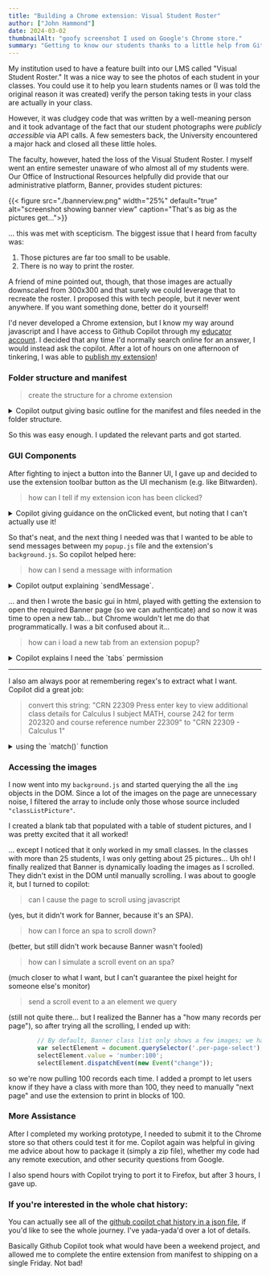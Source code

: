```yaml
---
title: "Building a Chrome extension: Visual Student Roster"
author: ["John Hammond"]
date: 2024-03-02
thumbnailAlt: "goofy screenshot I used on Google's Chrome store."
summary: "Getting to know our students thanks to a little help from Github Copilot"
---
```


My institution used to have a feature built into our LMS called "Visual Student Roster." It was a nice way to see the photos of each student in your classes. You could use it to help you learn students names or (I was told the original reason it was created) verify the person taking tests in your class are actually in your class. 

However, it was cludgey code that was written by a well-meaning person and it took advantage of the fact that our student photographs were *publicly accessible* via API calls. A few semesters back, the University encountered a major hack and closed all these little holes. 

The faculty, however, hated the loss of the Visual Student Roster. I myself went an entire semester unaware of who almost all of my students were.  Our Office of Instructional Resources helpfully did provide that our administrative platform, Banner, provides student pictures:

{{< figure src="./bannerview.png" width="25%" default="true" alt="screenshot showing banner view" caption="That's as big as the pictures get...">}} 

... this was met with scepticism. The biggest issue that I heard from faculty was: 
1. Those pictures are far too small to be usable.
2. There is no way to print the roster.

A friend of mine pointed out, though, that those images are actually downscaled from 300x300 and that surely we could leverage that to recreate the roster.  I proposed this with tech people, but it never went anywhere.  If you want something done, better do it yourself!

I'd never developed a Chrome extension, but I know my way around javascript and I have access to Github Copilot through my [educator account](https://education.github.com/teachers). I decided that any time I'd normally search online for an answer, I would instead ask the copilot. After a lot of hours on one afternoon of tinkering, I was able to [publish my extension](https://chromewebstore.google.com/detail/visual-student-roster/fckdbhcgcinndiicpcnnefjcmbfopjma)! 

### Folder structure and manifest

> create the structure for a chrome extension

<details>
  <summary>Copilot output giving basic outline for the manifest and files needed in the folder structure.</summary>
Sure, here's a basic structure for a Chrome extension.
The structure of a Chrome extension is defined by a manifest file (manifest.json), which specifies metadata about the extension such as its name, version, permissions it requires, and the files it uses.
Here's a simple example of a Chrome extension structure:

```javascript
{
  "manifest_version": 2,
  "name": "My Chrome Extension",
  "version": "1.0",
  "description": "A simple Chrome extension",
  "permissions": ["tabs", "http://*/*", "https://*/*"],
  "browser_action": {
    "default_icon": "icon.png",
    "default_popup": "popup.html"
  },
  "background": {
    "scripts": ["background.js"]
  }
}
```
In this structure:

`manifest_version`: The version of the manifest file format. This should be 2.

`name`: The name of your extension.

`version`: The version of your extension.

`description`: A description of your extension.

`permissions`: An array of permissions that your extension needs to work. In this case, the extension can access and manipulate tabs and it can make requests to any URL.

`browser_action`: Defines how the extension will appear in the toolbar. This includes the icon that will be displayed and the HTML file that will be shown when the icon is clicked.

`background`: Specifies scripts that run in the background.

In addition to the manifest.json file, you would typically have other files such as:

`background.js`: This is a JavaScript file that contains background scripts for the extension. Background scripts are able to listen for events and interact with various Chrome APIs.

`popup.html`: This is an HTML file that defines the structure of the popup that appears when the user clicks on the extension's icon in the toolbar.

`icon.png`: This is an image file that is used as the extension's icon.

Please note that this is a very basic structure and real-world Chrome extensions can be much more complex.
</details>

So this was easy enough. I updated the relevant parts and got started. 

### GUI Components

After fighting to inject a button into the Banner UI, I gave up and decided to use the extension toolbar button as the UI mechanism (e.g. like Bitwarden).

> how can I tell if my extension icon has been clicked?

<details>
  <summary>Copilot giving guidance on the onClicked event, but noting that I can't actually use it!</summary>
In a Chrome extension, you can listen for clicks on your extension's icon by using the chrome.browserAction.onClicked event. This event is fired when a browser action icon is clicked. This event is not fired if the browser action has a popup.

Here's a basic example:
```javascript
chrome.browserAction.onClicked.addListener(function(tab) {
   // Your code here, e.g.:
   console.log('Browser action clicked!');
});
```

However, as your manifest file indicates that you're using Manifest V3 and a popup, you won't be able to use `chrome.browserAction.onClicked`. Instead, you can detect a click on your extension's icon by adding an event listener in the script of your popup page (popup.html).

Here's how you can do it:
```javascript
// In your popup.js linked to popup.html
document.addEventListener('DOMContentLoaded', function() {
    console.log('Browser action clicked!');
});
```

This code will run when the popup is opened, which happens when the user clicks on the extension's icon.
</details>

So that's neat, and the next thing I needed was that I wanted to be able to send messages between my `popup.js` file and the extension's `background.js`. So copilot helped here:

> how can I send a message with information

<details>
<summary> Copilot output explaining `sendMessage`.</summary>
In a Chrome extension, you can use the `chrome.runtime.sendMessage method` to send a message from the background script to other parts of your extension, such as a content script or a popup script.

Here's an example of how you can send a message:
```
chrome.runtime.sendMessage({greeting: "hello"}, function(response) {
  console.log(response.farewell);
});
```

In this example, an object with a greeting property is being sent. The second argument is a callback function that will be called when a response is received.

To receive this message in a content script or a popup script, you would use the chrome.runtime.onMessage event, like this:
```javascript
chrome.runtime.onMessage.addListener(
  function(request, sender, sendResponse) {
    if (request.greeting == "hello")
      sendResponse({farewell: "goodbye"});
  });
```

In this example, the `request` parameter contains the data sent in the message. The `sendResponse` function can be used to send a response back to the sender.
</details>

... and then I wrote the basic gui in html, played with getting the extension to open the required Banner page (so we can authenticate) and so now it was time to open a new tab... but Chrome wouldn't let me do that programmatically. I was a bit confused about it...

> how can i load a new tab from an extension popup?

<details>
<summary> Copilot explains I need the `tabs` permission</summary>
To open a new tab from a Chrome extension popup, you can use the chrome.tabs.create method. This method creates a new tab with the specified URL.

First, you need to add the "tabs" permission to your manifest file:
```javascript
"permissions": ["tabs"]
```

Then, in your popup script (popup.js), you can add an event listener to the link that should open the new tab. Here's an example:
```javascript
document.addEventListener('DOMContentLoaded', function () {
    var link = document.getElementById('click here');
    link.addEventListener('click', function () {
        chrome.tabs.create({url: 'https://ssbprod.wichita.edu/StudentSelfService/ssb/classListApp/classListPage'});
    });
});
```

In this example, when the element with the ID "click here" is clicked, a new tab will open with the specified URL. Note that the ID of your element contains a space, which is not recommended. Consider changing it to something without spaces, like "clickHere".

</details>

---

I also am always poor at remembering regex's to extract what I want. Copilot did a great job: 

> convert this string: "CRN 22309 Press enter key to view additional class details for Calculus I subject MATH, course 242 for term 202320 and course reference number 22309"   to  "CRN 22309 - Calculus 1"   

<details>
<summary>using the `match()` function</summary>
You can use JavaScript's `String.prototype.match()` method with a regular expression to extract the desired parts from the string, and then concatenate them into the format you want. Here's how you can do it:

```javascript
var str = "CRN 22309 Press enter key to view additional class details for Calculus I subject MATH, course 242 for term 202320 and course reference number 22309";
var crn = str.match(/CRN \d+/)[0]; // Matches "CRN " followed by one or more digits
var course = str.match(/for (.*?) subject/)[1]; // Matches any characters between "for " and " subject"

var result = `${crn} - ${course}`;
```

In this example, `match()` is used to find the parts of the string that match the provided regular expressions. The `[0]` and `[1]` after `match()` are used to get the matched string and the first capturing group, respectively. The `${}` syntax is used to insert the matched parts into the result string.
</details>


### Accessing the images

I now went into my `background.js` and started querying the all the `img` objects in the DOM.  Since a lot of the images on the page are unnecessary noise, I filtered the array to include only those whose source included `"classListPicture"`. 

I created a blank tab that populated with a table of student pictures, and I was pretty excited that it all worked! 

... except I noticed that it only worked in my small classes. In the classes with more than 25 students, I was only getting about 25 pictures... Uh oh!  I finally realized that Banner is dynamically loading the images as I scrolled. They didn't exist in the DOM until manually scrolling.  I was about to google it, but I turned to copilot:

> can I cause the page to scroll using javascript

(yes, but it didn't work for Banner, because it's an SPA).

> how can I force an spa to scroll down?

(better, but still didn't work because Banner wasn't fooled)

> how can I simulate a scroll event on an spa?

(much closer to what I want, but I can't guarantee the pixel height for someone else's monitor)

> send a scroll event to a an element we query

(still not quite there... but I realized the Banner has a "how many records per page"), so after trying all the scrolling, I ended up with: 

```javascript
        // By default, Banner class list only shows a few images; we have to 
        var selectElement = document.querySelector('.per-page-select');
        selectElement.value = 'number:100';
        selectElement.dispatchEvent(new Event("change"));
```
so we're now pulling 100 records each time.  I added a prompt to let users know if they have a class with more than 100, they need to manually "next page" and use the extension to print in blocks of 100. 

### More Assistance

After I completed my working prototype, I needed to submit it to the Chrome store so that others could test it for me. Copilot again was helpful in giving me advice about how to package it (simply a zip file), whether my code had any remote execution, and other security questions from Google.

I also spend hours with Copilot trying to port it to Firefox, but after 3 hours, I gave up. 

### If you're interested in the whole chat history:

You can actually see all of the [github copilot chat history in a json file](./chat.json), if you'd like to see the whole journey. I've yada-yada'd over a lot of details. 

Basically Github Copilot took what would have been a weekend project, and allowed me to complete the entire extension from manifest to shipping on a single Friday. Not bad!

